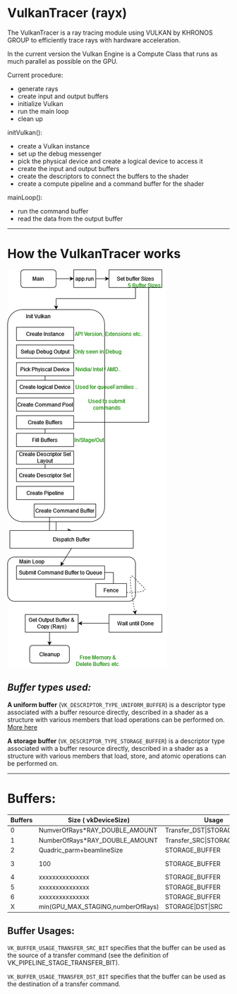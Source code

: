 # VulkanTracer (rayx)

The VulkanTracer is a ray tracing module using VULKAN by KHRONOS GROUP to efficiently trace rays with hardware acceleration.

In the current version the Vulkan Engine is a Compute Class that runs as much parallel as possible on the GPU.

Current procedure:

* generate rays
* create input and output buffers
* initialize Vulkan
* run the main loop
* clean up

initVulkan():

* create a Vulkan instance
* set up the debug messenger
* pick the physical device and create a logical device to access it
* create the input and output buffers
* create the descriptors to connect the buffers to the shader
* create a compute pipeline and a command buffer for the shader

mainLoop():

* run the command buffer
* read the data from the output buffer
---
# **How the VulkanTracer works**

![vulkan_flow](../res/vulkan_flow.png)

## _Buffer types used:_

**A uniform buffer** (`VK_DESCRIPTOR_TYPE_UNIFORM_BUFFER`) is a descriptor type associated with a buffer resource directly, described in a shader as a structure with various members that load operations can be performed on. [More here](https://www.khronos.org/registry/vulkan/specs/1.2-extensions/html/vkspec.html#descriptorsets-storagebuffer)

**A storage buffer** (`VK_DESCRIPTOR_TYPE_STORAGE_BUFFER`) is a descriptor type associated with a buffer resource directly, described in a shader as a structure with various members that load, store, and atomic operations can be performed on.

---
# Buffers:
| Buffers | Size ( vkDeviceSize)              | Usage                        | Name               |
| ------- | --------------------------------- | ---------------------------- | ------------------ |
| 0       | NumverOfRays*RAY_DOUBLE_AMOUNT    | Transfer_DST\|STORAGE_BUFFER | Ray Buffer         |
| 1       | NumberOfRays*RAY_DOUBLE_AMOUNT    | Transfer_SRC\|STORAGE_BUFFER | Output Buffer      |
| 2       | Quadric_parm+beamlineSize         | STORAGE_BUFFER               | Quadric Buffer     |
| 3       | 100                               | STORAGE_BUFFER               | Buffer for xyznull |
| 4       | xxxxxxxxxxxxxxx                   | STORAGE_BUFFER               | materialIndexBuf   |
| 5       | xxxxxxxxxxxxxxx                   | STORAGE_BUFFER               | materialBuf        |
| 6       | xxxxxxxxxxxxxxx                   | STORAGE_BUFFER               | debugBuffer        |
| X       | min(GPU_MAX_STAGING,numberOfRays) | STORAGE\|DST\|SRC            | Staging Buffer     |





## Buffer Usages:

`VK_BUFFER_USAGE_TRANSFER_SRC_BIT` specifies that the buffer can be used as the source of a transfer command (see the definition of VK_PIPELINE_STAGE_TRANSFER_BIT).

`VK_BUFFER_USAGE_TRANSFER_DST_BIT` specifies that the buffer can be used as the destination of a transfer command.
